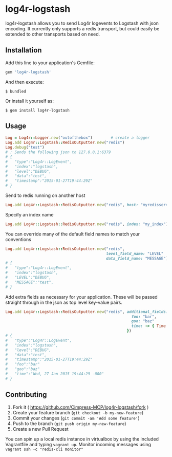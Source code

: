 # log4r-logstash

log4r-logstash allows you to send Log4r logevents to Logstash with json encoding.
It currently only supports a redis transport, but could easily be extended to other
transports based on need.

## Installation

Add this line to your application's Gemfile:

```ruby
gem 'log4r-logstash'
```

And then execute:

    $ bundled

Or install it yourself as:

    $ gem install log4r-logstash

## Usage

```ruby
Log = Log4r::Logger.new("outofthebox")        # create a logger
Log.add Log4r::Logstash::RedisOutputter.new("redis")
Log.debug("test")
# : Sends the following json to 127.0.0.1:6379
# {
#   "type":"Log4r::LogEvent",
#   "index":"logstash",
#   "level":"DEBUG",
#   "data":"test",
#   "timestamp":"2015-01-27T19:44:29Z"
# }
```
Send to redis running on another host

```ruby
Log.add Log4r::Logstash::RedisOutputter.new("redis", host: "myredisserver.mydomain.com")
```

Specify an index name
```ruby
Log.add Log4r::Logstash::RedisOutputter.new("redis", index: "my_index")
```

You can override many of the default field names to match your conventions

```ruby
Log.add Log4r::Logstash::RedisOutputter.new("redis",
                                            level_field_name: "LEVEL"
                                            data_field_name: "MESSAGE")
# {
#   "type":"Log4r::LogEvent",
#   "index":"logstash",
#   "LEVEL":"DEBUG",
#   "MESSAGE":"test",
# }
```

Add extra fields as necessary for your application. These will be passed straight
through in the json as top level key-value pairs.

```ruby
Log.add Log4r::Logstash::RedisOutputter.new("redis", additional_fields: {
                                                       foo: "bar",
                                                       goo: "baz"
                                                       time: -> { Time.now.getutc.rfc822 }
                                                     })
# {
#   "type":"Log4r::LogEvent",
#   "index":"logstash",
#   "level":"DEBUG",
#   "data":"test",
#   "timestamp":"2015-01-27T19:44:29Z"
#   "foo":"bar"
#   "goo":"baz"
#   "time":"Wed, 27 Jan 2015 19:44:29 -000"
# }
```

## Contributing

1. Fork it ( https://github.com/Cimpress-MCP/log4r-logstash/fork )
2. Create your feature branch (`git checkout -b my-new-feature`)
3. Commit your changes (`git commit -am 'Add some feature'`)
4. Push to the branch (`git push origin my-new-feature`)
5. Create a new Pull Request

You can spin up a local redis instance in virtualbox by using the included Vagrantfile
and typing `vagrant up`. Monitor incoming messages using `vagrant ssh -c "redis-cli monitor"`
